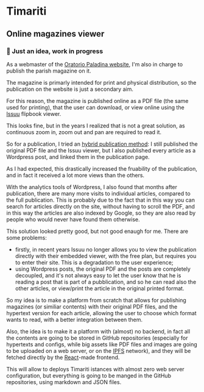 # Timariti
## Online magazines viewer
### 🚧 Just an idea, work in progress

As a webmaster of the [Oratorio Paladina website](https://oratoriopaladina.it/), I'm also in charge to publish the parish magazine on it.

The magazine is primarly intended for print and physical distribution, so the publication on the website is just a secondary aim.

For this reason, the magazine is published online as a PDF file (the same used for printing), that the user can download, or view online using the [Issuu](https://issuu.com/) flipbook viewer.

This looks fine, but in the years I realized that is not a great solution, as continuous zoom in, zoom out and pan are required to read it.

So for a publication, I tried an [hybrid publication method](https://oratoriopaladina.it/2018/08/09/camminiamo-insieme-9/): I still published the original PDF file and the Issuu viewer, but I also published every article as a Wordpress post, and linked them in the publication page.

As I had expected, this drastically increased the fruability of the publication, and in fact it received a lot more views than the others.

With the analytics tools of Wordpress, I also found that months after publication, there are many more visits to individual articles, compared to the full publication. This is probably due to the fact that in this way you can search for articles directly on the site, without having to scroll the PDF, and in this way the articles are also indexed by Google, so they are also read by people who would never have found them otherwise.

This solution looked pretty good, but not good enaugh for me. There are some problems:
- firstly, in recent years Issuu no longer allows you to view the publication directly with their embedded viewer, with the free plan, but requires you to enter their site. This is a degradation to the user experience;
- using Wordpress posts, the original PDF and the posts are completely decoupled, and it's not always easy to let the user know that he is reading a post that is part of a pubblication, and so he can read also the other articles, or view/print the article in the original printed format.

So my idea is to make a platform from scratch that allows for publishing magazines (or similiar contents) with their original PDF files, and the hypertext version for each article, allowing the user to choose which format wants to read, with a better integration between them.

Also, the idea is to make it a platform with (almost) no backend, in fact all the contents are going to be stored in GitHub repositories (especially for hypertexts and configs, while big assets like PDF files and images are going to be uploaded on a web server, or on the [IPFS](https://ipfs.io/) network), and they will be fetched directly by the [React](https://reactjs.org/)-made frontend.

This will allow to deploys Timariti istances with almost zero web server configuration, but everything is going to be manged in the GitHub repositories, using markdown and JSON files.
